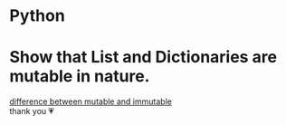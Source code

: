 # Python
# Show that List and Dictionaries are mutable in nature.
<a href="https://www.edureka.co/blog/java-mutable-and-immutable-objects/">difference between mutable and immutable</a><br>
thank you 💗
